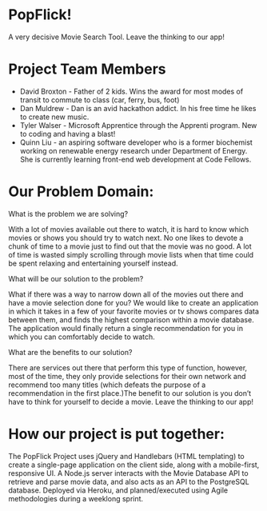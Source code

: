 # PopFlick!
A very decisive Movie Search Tool. Leave the thinking to our app!

# Project Team Members

* David Broxton -  Father of 2 kids. Wins the award for most modes of transit to commute to class (car, ferry, bus, foot)
* Dan Muldrew -  Dan is an avid hackathon addict. In his free time he likes to create new music. 
* Tyler Walser - Microsoft Apprentice through the Apprenti program. New to coding and having a blast!
* Quinn Liu - an aspiring software developer who is a former biochemist working on renewable energy research under Department of Energy. She is currently learning front-end web development at Code Fellows.

# Our Problem Domain: 

What is the problem we are solving?

With a lot of movies available out there to watch, it is hard to know which movies or shows you should try to watch next. No one likes to devote a chunk of time to a movie just to find out that the movie was no good. A lot of time is wasted simply scrolling through movie lists when that time could be spent relaxing and entertaining yourself instead.

What will be our solution to the problem?

What if there was a way to narrow down all of the movies out there and have a movie selection done for you? We would like to create an application in which it takes in a few of your favorite movies or tv shows compares data between them, and finds the highest comparison within a movie database. The application would finally return a single recommendation for you in which you can comfortably decide to watch. 

What are the benefits to our solution?

There are services out there that perform this type of function, however, most of the time, they only provide selections for their own network and recommend too many titles (which defeats the purpose of a recommendation in the first place.)The benefit to our solution is you don’t have to think for yourself to decide a movie. Leave the thinking to our app!

# How our project is put together:

The PopFlick Project uses jQuery and Handlebars (HTML templating) to create a single-page application on the client side, along with a mobile-first, responsive UI.  A Node.js server interacts with the Movie Database API to retrieve and parse movie data, and also acts as an API to the PostgreSQL database. Deployed via Heroku, and planned/executed using Agile methodologies during a weeklong sprint.
